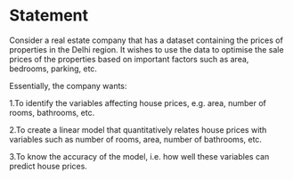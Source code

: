 # Statement

Consider a real estate company that has a dataset containing the prices of properties in the Delhi region. 
It wishes to use the data to optimise the sale prices of the properties based on important factors such as area, bedrooms, parking, etc.

Essentially, the company wants:

1.To identify the variables affecting house prices, e.g. area, number of rooms, bathrooms, etc.

2.To create a linear model that quantitatively relates house prices with variables such as number of rooms, area, number of bathrooms, etc.

3.To know the accuracy of the model, i.e. how well these variables can predict house prices.
